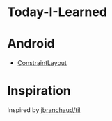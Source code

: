 # Today-I-Learned

# Android
* [ConstraintLayout](https://github.com/hariharanc/Today-I-Learned/blob/master/constraint.md)

# Inspiration
Inspired by [jbranchaud/til](https://github.com/jbranchaud)
